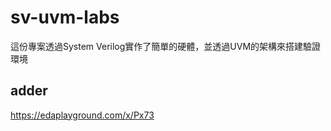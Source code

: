 # sv-uvm-labs
這份專案透過System Verilog實作了簡單的硬體，並透過UVM的架構來搭建驗證環境
## adder
https://edaplayground.com/x/Px73
